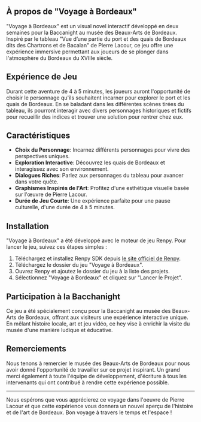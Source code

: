 ## À propos de "Voyage à Bordeaux"
"Voyage à Bordeaux" est un visual novel interactif développé en deux semaines pour la Baccanight au musée des Beaux-Arts de Bordeaux. Inspiré par le tableau "Vue d’une partie du port et des quais de Bordeaux dits des Chartrons et de Bacalan" de Pierre Lacour, ce jeu offre une expérience immersive permettant aux joueurs de se plonger dans l'atmosphère du Bordeaux du XVIIIe siècle.

## Expérience de Jeu

Durant cette aventure de 4 à 5 minutes, les joueurs auront l'opportunité de choisir le personnage qu'ils souhaitent incarner pour explorer le port et les quais de Bordeaux. En se baladant dans les différentes scènes tirées du tableau, ils pourront interagir avec divers personnages historiques et fictifs pour recueillir des indices et trouver une solution pour rentrer chez eux.

## Caractéristiques

- **Choix du Personnage**: Incarnez différents personnages pour vivre des perspectives uniques.
- **Exploration Interactive**: Découvrez les quais de Bordeaux et interagissez avec son environnement.
- **Dialogues Riches**: Parlez aux personnages du tableau pour avancer dans votre quête.
- **Graphismes Inspirés de l'Art**: Profitez d'une esthétique visuelle basée sur l'œuvre de Pierre Lacour.
- **Durée de Jeu Courte**: Une expérience parfaite pour une pause culturelle, d'une durée de 4 à 5 minutes.

## Installation

"Voyage à Bordeaux" a été développé avec le moteur de jeu Renpy. Pour lancer le jeu, suivez ces étapes simples :

1. Téléchargez et installez Renpy SDK depuis [le site officiel de Renpy](https://www.renpy.org/).
2. Téléchargez le dossier du jeu "Voyage à Bordeaux".
3. Ouvrez Renpy et ajoutez le dossier du jeu à la liste des projets.
4. Sélectionnez "Voyage à Bordeaux" et cliquez sur "Lancer le Projet".

## Participation à la Bacchanight

Ce jeu a été spécialement conçu pour la Baccanight au musée des Beaux-Arts de Bordeaux, offrant aux visiteurs une expérience interactive unique. En mêlant histoire locale, art et jeu vidéo, ce hey vise à enrichir la visite du musée d'une manière ludique et éducative.

## Remerciements

Nous tenons à remercier le musée des Beaux-Arts de Bordeaux pour nous avoir donné l'opportunité de travailler sur ce projet inspirant. Un grand merci également à toute l'équipe de développement, d'écriture à tous les intervenants qui ont contribué à rendre cette expérience possible.

---

Nous espérons que vous apprécierez ce voyage dans l'oeuvre de Pierre Lacour et que cette expérience vous donnera un nouvel aperçu de l'histoire et de l'art de Bordeaux. Bon voyage à travers le temps et l'espace !

